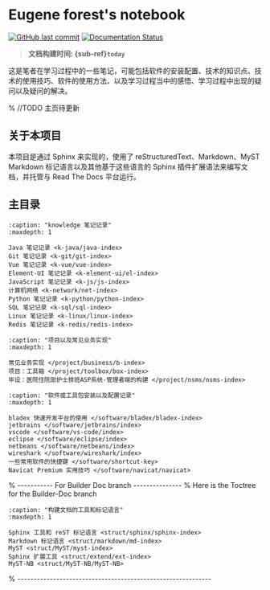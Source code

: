 # Eugene forest's notebook

[![GitHub last commit][github-badge]][github-link]
[![Documentation Status][rtd-badge]][rtd-link]

> **文档构建时间: {sub-ref}`today`**

这是笔者在学习过程中的一些笔记，可能包括软件的安装配置、技术的知识点、技术的使用技巧、软件的使用方法、以及学习过程当中的感悟、学习过程中出现的疑问以及疑问的解决。

% //TODO 主页待更新

<!-- idea1: 将目录以表格卡片的形式展示，如同 sphinx-book-theme 的主页一样 -->

## 关于本项目

本项目是通过 Sphinx 来实现的，使用了 reStructuredText、Markdown、MyST Markdown 标记语言以及其他基于这些语言的 Sphinx 插件扩展语法来编写文档，并托管与 Read The Docs 平台运行。

## 主目录

```{toctree}
:caption: "knowledge 笔记记录"
:maxdepth: 1

Java 笔记记录 <k-java/java-index>
Git 笔记记录 <k-git/git-index>
Vue 笔记记录 <k-vue/vue-index>
Element-UI 笔记记录 <k-element-ui/el-index>
JavaScript 笔记记录 <k-js/js-index>
计算机网络 <k-network/net-index>
Python 笔记记录 <k-python/python-index>
SQL 笔记记录 <k-sql/sql-index>
Linux 笔记记录 <k-linux/linux-index>
Redis 笔记记录 <k-redis/redis-index>
```

<!-- For Project -->

```{toctree}
:caption: "项目以及常见业务实现"
:maxdepth: 1

常见业务实现 </project/business/b-index>
项目：工具箱 </project/toolbox/box-index>
毕设：医院住院部护士排班ASP系统-管理者端的构建 </project/nsms/nsms-index>
```

<!-- For Software -->

```{toctree}
:caption: "软件或工具包安装以及配置记录"
:maxdepth: 1

bladex 快速开发平台的使用 </software/bladex/bladex-index>
jetbrains </software/jetbrains/index>
vscode </software/vs-code/index>
eclipse </software/eclipse/index>
netbeans </software/netbeans/index>
wireshark </software/wireshark/index>
一些常用软件的快捷键 </software/shortcut-key>
Navicat Premium 实用技巧 </software/navicat/navicat>
```

% ----------- For Builder Doc branch ---------------
% Here is the Toctree for the Builder-Doc branch  

```{toctree}
:caption: "构建文档的工具和标记语言"
:maxdepth: 1

Sphinx 工具和 reST 标记语言 <struct/sphinx/sphinx-index>
Markdown 标记语言 <struct/markdown/md-index>
MyST <struct/MyST/myst-index>
Sphinx 扩展工具 <struct/extend/ext-index>
MyST-NB <struct/MyST-NB/MyST-NB>
```

% ------------------------------------------------------------

<!-- For endnote -->

[github-badge]: https://img.shields.io/github/last-commit/Eugene-Forest/NoteBook
[github-link]: https://img.shields.io/github/last-commit/Eugene-Forest/NoteBook
[rtd-badge]: https://readthedocs.org/projects/studynotes/badge/?version=k-doc
[rtd-link]: https://studynotes.readthedocs.io/zh/k-doc/?badge=k-doc
